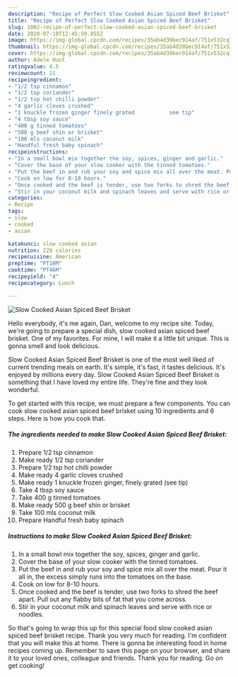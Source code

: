 ```yaml
---
description: "Recipe of Perfect Slow Cooked Asian Spiced Beef Brisket"
title: "Recipe of Perfect Slow Cooked Asian Spiced Beef Brisket"
slug: 1002-recipe-of-perfect-slow-cooked-asian-spiced-beef-brisket
date: 2020-07-18T12:45:59.855Z
image: https://img-global.cpcdn.com/recipes/35ab4d39bec914af/751x532cq70/slow-cooked-asian-spiced-beef-brisket-recipe-main-photo.jpg
thumbnail: https://img-global.cpcdn.com/recipes/35ab4d39bec914af/751x532cq70/slow-cooked-asian-spiced-beef-brisket-recipe-main-photo.jpg
cover: https://img-global.cpcdn.com/recipes/35ab4d39bec914af/751x532cq70/slow-cooked-asian-spiced-beef-brisket-recipe-main-photo.jpg
author: Adele Hunt
ratingvalue: 4.5
reviewcount: 11
recipeingredient:
- "1/2 tsp cinnamon"
- "1/2 tsp coriander"
- "1/2 tsp hot chilli powder"
- "4 garlic cloves crushed"
- "1 knuckle frozen ginger finely grated           see tip"
- "4 tbsp soy sauce"
- "400 g tinned tomatoes"
- "500 g beef shin or brisket"
- "100 mls coconut milk"
- "Handful fresh baby spinach"
recipeinstructions:
- "In a small bowl mix together the soy, spices, ginger and garlic."
- "Cover the base of your slow cooker with the tinned tomatoes."
- "Put the beef in and rub your soy and spice mix all over the meat. Pour it all in, the excess simply runs into the tomatoes on the base."
- "Cook on low for 8-10 hours."
- "Once cooked and the beef is tender, use two forks to shred the beef apart. Pull out any flabby bits of fat that you come across."
- "Stir in your coconut milk and spinach leaves and serve with rice or noodles."
categories:
- Recipe
tags:
- slow
- cooked
- asian

katakunci: slow cooked asian 
nutrition: 229 calories
recipecuisine: American
preptime: "PT10M"
cooktime: "PT46M"
recipeyield: "4"
recipecategory: Lunch

---
```



![Slow Cooked Asian Spiced Beef Brisket](https://img-global.cpcdn.com/recipes/35ab4d39bec914af/751x532cq70/slow-cooked-asian-spiced-beef-brisket-recipe-main-photo.jpg)

Hello everybody, it's me again, Dan, welcome to my recipe site. Today, we're going to prepare a special dish, slow cooked asian spiced beef brisket. One of my favorites. For mine, I will make it a little bit unique. This is gonna smell and look delicious.



Slow Cooked Asian Spiced Beef Brisket is one of the most well liked of current trending meals on earth. It's simple, it's fast, it tastes delicious. It's enjoyed by millions every day. Slow Cooked Asian Spiced Beef Brisket is something that I have loved my entire life. They're fine and they look wonderful.


To get started with this recipe, we must prepare a few components. You can cook slow cooked asian spiced beef brisket using 10 ingredients and 6 steps. Here is how you cook that.

<!--inarticleads1-->

##### The ingredients needed to make Slow Cooked Asian Spiced Beef Brisket:

1. Prepare 1/2 tsp cinnamon
1. Make ready 1/2 tsp coriander
1. Prepare 1/2 tsp hot chilli powder
1. Make ready 4 garlic cloves crushed
1. Make ready 1 knuckle frozen ginger, finely grated           (see tip)
1. Take 4 tbsp soy sauce
1. Take 400 g tinned tomatoes
1. Make ready 500 g beef shin or brisket
1. Take 100 mls coconut milk
1. Prepare Handful fresh baby spinach




<!--inarticleads2-->

##### Instructions to make Slow Cooked Asian Spiced Beef Brisket:

1. In a small bowl mix together the soy, spices, ginger and garlic.
1. Cover the base of your slow cooker with the tinned tomatoes.
1. Put the beef in and rub your soy and spice mix all over the meat. Pour it all in, the excess simply runs into the tomatoes on the base.
1. Cook on low for 8-10 hours.
1. Once cooked and the beef is tender, use two forks to shred the beef apart. Pull out any flabby bits of fat that you come across.
1. Stir in your coconut milk and spinach leaves and serve with rice or noodles.




So that's going to wrap this up for this special food slow cooked asian spiced beef brisket recipe. Thank you very much for reading. I'm confident that you will make this at home. There is gonna be interesting food in home recipes coming up. Remember to save this page on your browser, and share it to your loved ones, colleague and friends. Thank you for reading. Go on get cooking!
